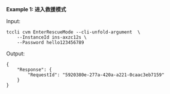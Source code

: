 **Example 1: 进入救援模式**



Input: 

```
tccli cvm EnterRescueMode --cli-unfold-argument  \
    --InstanceId ins-axzc12s \
    --Password hello123456789
```

Output: 
```
{
    "Response": {
        "RequestId": "5920380e-277a-420a-a221-0caac3eb7159"
    }
}
```

